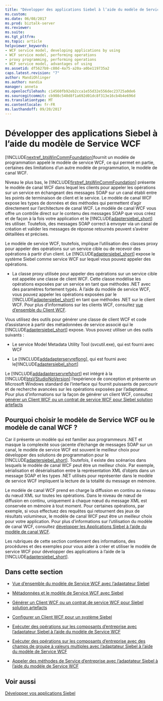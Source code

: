 ```yaml
---
title: "Développer des applications Siebel à l’aide du modèle de Service WCF | Documents Microsoft"
ms.custom: 
ms.date: 06/08/2017
ms.prod: biztalk-server
ms.reviewer: 
ms.suite: 
ms.tgt_pltfrm: 
ms.topic: article
helpviewer_keywords:
- WCF service model, developing applications by using
- WCF service model, performing operations
- proxy programming, performing operations
- WCF service model, advantages of using
ms.assetid: df5627b9-c80d-4a75-a20a-a0be119735a2
caps.latest.revision: "7"
author: MandiOhlinger
ms.author: mandia
manager: anneta
ms.openlocfilehash: c14560fb92eb2cca1e55d32e556dec23725a0de6
ms.sourcegitcommit: cb908c540d8f1a692d01dc8f313e16cb4b4e696d
ms.translationtype: MT
ms.contentlocale: fr-FR
ms.lasthandoff: 09/20/2017
---
```

# <a name="develop-siebel-applications-using-the-wcf-service-model"></a>Développer des applications Siebel à l’aide du modèle de Service WCF
[!INCLUDE[nextref_btsWinCommFoundation](../../includes/nextref-btswincommfoundation-md.md)]fournit un modèle de programmation appelé le modèle de service WCF, ce qui permet en partie, certaines des limitations d’un autre modèle de programmation, le modèle de canal WCF.  
  
 Niveau le plus bas, le [!INCLUDE[firstref_btsWinCommFoundation](../../includes/firstref-btswincommfoundation-md.md)] présente le modèle de canal WCF dans lequel les clients pour appeler les opérations sur un service en échangeant des messages SOAP sur un canal établi entre les points de terminaison de client et le service. Le modèle de canal WCF expose les types de données et des méthodes qui permettent d’agir directement sur l’architecture de canal WCF. Le modèle de canal WCF vous offre un contrôle direct sur le contenu des messages SOAP que vous créez et de façon à la fois votre application et le [!INCLUDE[adaptersiebel_short](../../includes/adaptersiebel-short-md.md)] les utiliser. Toutefois, des messages SOAP correct à envoyer via un canal de création et valider les messages de réponse retournés peuvent s’avérer détaillées et précises.  
  
 Le modèle de service WCF, toutefois, implique l’utilisation des classes proxy pour appeler des opérations sur un service cible ou de recevoir des opérations à partir d’un client. Le [!INCLUDE[adaptersiebel_short](../../includes/adaptersiebel-short-md.md)] expose le système Siebel comme service WCF sur lequel vous pouvez appeler des opérations.  
  
-   La classe proxy utilisée pour appeler des opérations sur un service cible est appelée une classe de client WCF. Cette classe modélise les opérations exposées par un service en tant que méthodes .NET avec des paramètres fortement typés. À l’aide du modèle de service WCF, vous pouvez appeler les opérations exposées par le [!INCLUDE[adaptersiebel_short](../../includes/adaptersiebel-short-md.md)] en tant que méthodes .NET sur le client WCF. Pour plus d’informations sur les clients WCF, consultez [vue d’ensemble du Client WCF](https://msdn.microsoft.com/library/ms735103.aspx).   
  
 Vous utilisez des outils pour générer une classe de client WCF et code d’assistance à partir des métadonnées de service associé qui le [!INCLUDE[adaptersiebel_short](../../includes/adaptersiebel-short-md.md)] expose. Vous pouvez utiliser un des outils suivants :  
  
-   Le service Model Metadata Utility Tool (svcutil.exe), qui est fourni avec WCF  
  
-   Le [!INCLUDE[addadapterservreflong](../../includes/addadapterservreflong-md.md)], qui est fourni avec le[!INCLUDE[adaptersiebel_short](../../includes/adaptersiebel-short-md.md)]  
  
 Le [!INCLUDE[addadapterservrefshort](../../includes/addadapterservrefshort-md.md)] est intégré à la [!INCLUDE[btsVStudioNoVersion](../../includes/btsvstudionoversion-md.md)] l’expérience de conception et présente un Microsoft Windows standard de l’interface qui fournit puissants de parcourir et de recherche avancées sur les opérations exposées par l’adaptateur. Pour plus d’informations sur la façon de générer un client WCF, consultez [générer un Client WCF ou un contrat de service WCF pour Siebel solution artefacts](../../adapters-and-accelerators/adapter-siebel/generate-a-wcf-client-or-a-wcf-service-contract-for-siebel-solution-artifacts.md)  
  
## <a name="why-choose-the-wcf-service-model-or-the-wcf-channel-model"></a>Pourquoi choisir le modèle de Service WCF ou le modèle de canal WCF ?  
 Car il présente un modèle qui est familier aux programmeurs .NET et masque la complexité sous-jacente d’échange de messages SOAP sur un canal, le modèle de service WCF est souvent le meilleur choix pour développer des solutions de programmation pour le [!INCLUDE[adaptersiebel_short](../../includes/adaptersiebel-short-md.md)]. Toutefois, il existe des scénarios dans lesquels le modèle de canal WCF peut être un meilleur choix. Par exemple, sérialisation et désérialisation entre la représentation XML d’objets dans un message SOAP et les types .NET utilisés pour représenter dans le modèle de service WCF impliquent la lecture de la totalité du message en mémoire.  
  
 Le modèle de canal WCF prend en charge la diffusion en continu au niveau du nœud XML sur toutes les opérations. Dans le niveau de nœud de diffusion en continu, uniquement à chaque nœud du message XML est conservée en mémoire à tout moment. Pour certaines opérations, par exemple, si vous effectuez des requêtes qui retournent des jeux de résultats volumineux, le modèle de canal WCF peut être un meilleur choix pour votre application. Pour plus d’informations sur l’utilisation du modèle de canal WCF, consultez [développer les Applications Siebel à l’aide du modèle de canal WCF](../../adapters-and-accelerators/adapter-siebel/develop-siebel-applications-using-the-wcf-channel-model3.md).  
  
 Les rubriques de cette section contiennent des informations, des procédures et des exemples pour vous aider à créer et utiliser le modèle de service WCF pour développer des applications à l’aide de la [!INCLUDE[adaptersiebel_short](../../includes/adaptersiebel-short-md.md)].  
  
## <a name="in-this-section"></a>Dans cette section  
  
-   [Vue d’ensemble du modèle de Service WCF avec l’adaptateur Siebel](../../adapters-and-accelerators/adapter-siebel/overview-of-the-wcf-service-model-with-the-siebel-adapter.md)  
  
-   [Métadonnées et le modèle de Service WCF avec Siebel](../../adapters-and-accelerators/adapter-siebel/metadata-and-the-wcf-service-model-with-siebel.md)  
  
-   [Générer un Client WCF ou un contrat de service WCF pour Siebel solution artefacts](../../adapters-and-accelerators/adapter-siebel/generate-a-wcf-client-or-a-wcf-service-contract-for-siebel-solution-artifacts.md)  
  
-   [Configurer un Client WCF pour un système Siebel](../../adapters-and-accelerators/adapter-siebel/configure-a-wcf-client-for-a-siebel-system.md)  
  
-   [Exécuter des opérations sur les composants d’entreprise avec l’adaptateur Siebel à l’aide du modèle de Service WCF](../../adapters-and-accelerators/adapter-siebel/run-operations-on-business-components-with-the-siebel-adapter-using-wcf-service.md)  
  
-   [Exécuter des opérations sur les composants d’entreprise avec des champs de groupe à valeurs multiples avec l’adaptateur Siebel à l’aide du modèle de Service WCF](../../adapters-and-accelerators/adapter-siebel/work-with-mvp-fields-using-the-siebel-adapter-and-the-wcf-service-model.md)  
  
-   [Appeler des méthodes de Service d’entreprise avec l’adaptateur Siebel à l’aide du modèle de Service WCF](../../adapters-and-accelerators/adapter-siebel/run-business-service-methods-with-the-siebel-adapter-using-a-wcf-service.md)  
  
## <a name="see-also"></a>Voir aussi  
[Développer vos applications Siebel](../../adapters-and-accelerators/adapter-siebel/develop-your-siebel-applications.md)